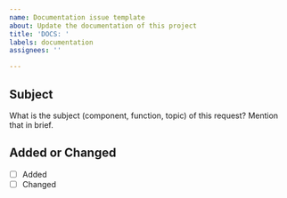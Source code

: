 ```yaml
---
name: Documentation issue template
about: Update the documentation of this project
title: 'DOCS: '
labels: documentation
assignees: ''

---
```


## Subject
What is the subject (component, function, topic) of this request? Mention that in brief.

## Added or Changed
- [ ] Added
- [ ] Changed
